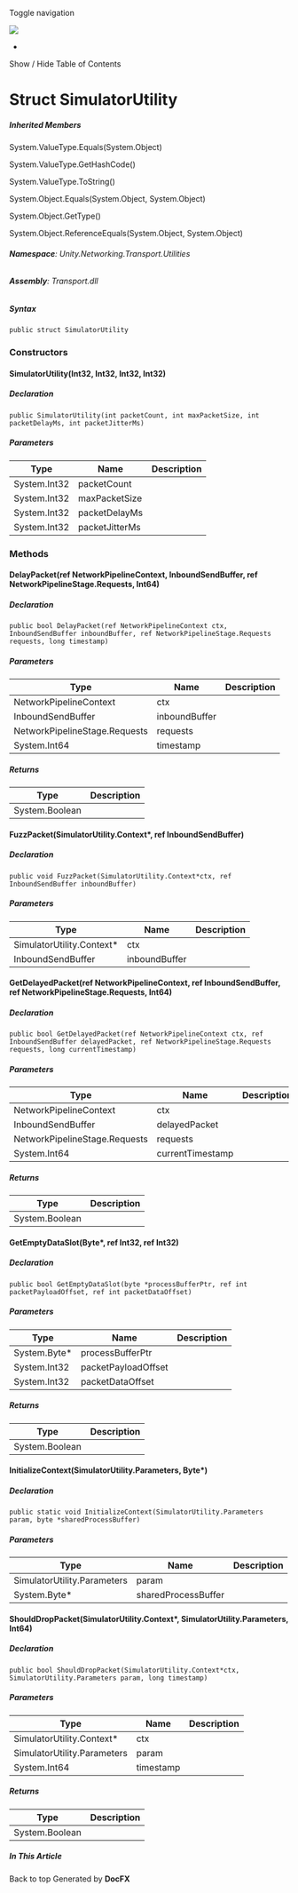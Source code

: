 <div id="wrapper">

<div>

<div class="container">

<div class="navbar-header">

Toggle navigation

<img src="../logo.svg" id="logo" class="svg" />

</div>

<div id="navbar" class="collapse navbar-collapse">

<div class="form-group">

</div>

</div>

</div>

<div class="subnav navbar navbar-default">

<div id="breadcrumb" class="container hide-when-search">

-   

</div>

</div>

</div>

<div class="container body-content hide-when-search" role="main">

<div class="sidenav hide-when-search">

Show / Hide Table of Contents

<div id="sidetoggle" class="sidetoggle collapse">

<div id="sidetoc">

</div>

</div>

</div>

<div class="article row grid-right">

<div class="col-md-10">

# Struct SimulatorUtility

<div class="markdown level0 summary">

</div>

<div class="markdown level0 conceptual">

</div>

<div class="inheritedMembers">

##### Inherited Members

<div>

System.ValueType.Equals(System.Object)

</div>

<div>

System.ValueType.GetHashCode()

</div>

<div>

System.ValueType.ToString()

</div>

<div>

System.Object.Equals(System.Object, System.Object)

</div>

<div>

System.Object.GetType()

</div>

<div>

System.Object.ReferenceEquals(System.Object, System.Object)

</div>

</div>

###### **Namespace**: Unity.Networking.Transport.Utilities

###### **Assembly**: Transport.dll

##### Syntax

<div class="codewrapper">

``` lang-csharp
public struct SimulatorUtility
```

</div>

### Constructors

#### SimulatorUtility(Int32, Int32, Int32, Int32)

<div class="markdown level1 summary">

</div>

<div class="markdown level1 conceptual">

</div>

##### Declaration

<div class="codewrapper">

``` lang-csharp
public SimulatorUtility(int packetCount, int maxPacketSize, int packetDelayMs, int packetJitterMs)
```

</div>

##### Parameters

| Type         | Name           | Description |
|--------------|----------------|-------------|
| System.Int32 | packetCount    |             |
| System.Int32 | maxPacketSize  |             |
| System.Int32 | packetDelayMs  |             |
| System.Int32 | packetJitterMs |             |

### Methods

#### DelayPacket(ref NetworkPipelineContext, InboundSendBuffer, ref NetworkPipelineStage.Requests, Int64)

<div class="markdown level1 summary">

</div>

<div class="markdown level1 conceptual">

</div>

##### Declaration

<div class="codewrapper">

``` lang-csharp
public bool DelayPacket(ref NetworkPipelineContext ctx, InboundSendBuffer inboundBuffer, ref NetworkPipelineStage.Requests requests, long timestamp)
```

</div>

##### Parameters

| Type                          | Name          | Description |
|-------------------------------|---------------|-------------|
| NetworkPipelineContext        | ctx           |             |
| InboundSendBuffer             | inboundBuffer |             |
| NetworkPipelineStage.Requests | requests      |             |
| System.Int64                  | timestamp     |             |

##### Returns

| Type           | Description |
|----------------|-------------|
| System.Boolean |             |

#### FuzzPacket(SimulatorUtility.Context\*, ref InboundSendBuffer)

<div class="markdown level1 summary">

</div>

<div class="markdown level1 conceptual">

</div>

##### Declaration

<div class="codewrapper">

``` lang-csharp
public void FuzzPacket(SimulatorUtility.Context*ctx, ref InboundSendBuffer inboundBuffer)
```

</div>

##### Parameters

| Type                       | Name          | Description |
|----------------------------|---------------|-------------|
| SimulatorUtility.Context\* | ctx           |             |
| InboundSendBuffer          | inboundBuffer |             |

#### GetDelayedPacket(ref NetworkPipelineContext, ref InboundSendBuffer, ref NetworkPipelineStage.Requests, Int64)

<div class="markdown level1 summary">

</div>

<div class="markdown level1 conceptual">

</div>

##### Declaration

<div class="codewrapper">

``` lang-csharp
public bool GetDelayedPacket(ref NetworkPipelineContext ctx, ref InboundSendBuffer delayedPacket, ref NetworkPipelineStage.Requests requests, long currentTimestamp)
```

</div>

##### Parameters

| Type                          | Name             | Description |
|-------------------------------|------------------|-------------|
| NetworkPipelineContext        | ctx              |             |
| InboundSendBuffer             | delayedPacket    |             |
| NetworkPipelineStage.Requests | requests         |             |
| System.Int64                  | currentTimestamp |             |

##### Returns

| Type           | Description |
|----------------|-------------|
| System.Boolean |             |

#### GetEmptyDataSlot(Byte\*, ref Int32, ref Int32)

<div class="markdown level1 summary">

</div>

<div class="markdown level1 conceptual">

</div>

##### Declaration

<div class="codewrapper">

``` lang-csharp
public bool GetEmptyDataSlot(byte *processBufferPtr, ref int packetPayloadOffset, ref int packetDataOffset)
```

</div>

##### Parameters

| Type          | Name                | Description |
|---------------|---------------------|-------------|
| System.Byte\* | processBufferPtr    |             |
| System.Int32  | packetPayloadOffset |             |
| System.Int32  | packetDataOffset    |             |

##### Returns

| Type           | Description |
|----------------|-------------|
| System.Boolean |             |

#### InitializeContext(SimulatorUtility.Parameters, Byte\*)

<div class="markdown level1 summary">

</div>

<div class="markdown level1 conceptual">

</div>

##### Declaration

<div class="codewrapper">

``` lang-csharp
public static void InitializeContext(SimulatorUtility.Parameters param, byte *sharedProcessBuffer)
```

</div>

##### Parameters

| Type                        | Name                | Description |
|-----------------------------|---------------------|-------------|
| SimulatorUtility.Parameters | param               |             |
| System.Byte\*               | sharedProcessBuffer |             |

#### ShouldDropPacket(SimulatorUtility.Context\*, SimulatorUtility.Parameters, Int64)

<div class="markdown level1 summary">

</div>

<div class="markdown level1 conceptual">

</div>

##### Declaration

<div class="codewrapper">

``` lang-csharp
public bool ShouldDropPacket(SimulatorUtility.Context*ctx, SimulatorUtility.Parameters param, long timestamp)
```

</div>

##### Parameters

| Type                        | Name      | Description |
|-----------------------------|-----------|-------------|
| SimulatorUtility.Context\*  | ctx       |             |
| SimulatorUtility.Parameters | param     |             |
| System.Int64                | timestamp |             |

##### Returns

| Type           | Description |
|----------------|-------------|
| System.Boolean |             |

</div>

<div class="hidden-sm col-md-2" role="complementary">

<div class="sideaffix">

<div class="contribution">

</div>

##### In This Article

<div>

</div>

</div>

</div>

</div>

</div>

<div class="grad-bottom">

</div>

<div class="footer">

<div class="container">

Back to top Generated by **DocFX**

</div>

</div>

</div>
